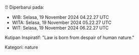 ⏰ Diperbarui pada:
- WIB: Selasa, 19 November 2024 04.22.27 UTC
- WITA: Selasa, 19 November 2024 05.22.27 UTC
- WIT: Selasa, 19 November 2024 06.22.27 UTC

Kutipan Inspiratif:
"Law is born from despair of human nature."


Kategori: nature

